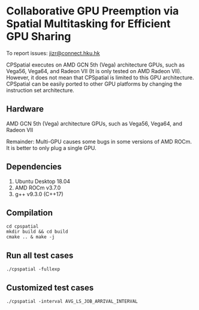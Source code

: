 # Collaborative GPU Preemption via Spatial Multitasking for Efficient GPU Sharing


To report issues: jizr@connect.hku.hk


CPSpatial executes on AMD GCN 5th (Vega) architecture GPUs, such as Vega56, Vega64, and  Radeon VII (It is only tested on AMD Radeon VII).  However, it does not mean that CPSpatial is limited to this GPU architecture. CPSpatial can be easily ported to other GPU platforms by changing the instruction set architecture.


## Hardware
AMD GCN 5th (Vega) architecture GPUs, such as Vega56, Vega64, and  Radeon VII

Remainder: Multi-GPU causes some bugs in some versions of AMD ROCm. It is better to only plug a single GPU.

## Dependencies
1. Ubuntu Desktop 18.04
2. AMD ROCm v3.7.0
3. g++ v9.3.0 (C++17)

## Compilation
```
cd cpspatial
mkdir build && cd build
cmake .. & make -j
```

## Run all test cases

```
./cpspatial -fullexp
```


## Customized test cases

```
./cpspatial -interval AVG_LS_JOB_ARRIVAL_INTERVAL
```